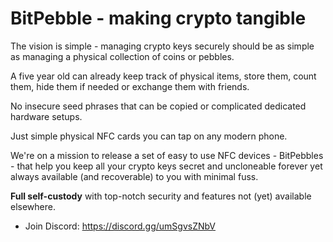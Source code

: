 # BitPebble - making crypto tangible

The vision is simple - managing crypto keys securely should be as simple as managing a physical collection of coins or pebbles.

A five year old can already keep track of physical items, store them, count them, hide them if needed or exchange them with friends.

No insecure seed phrases that can be copied or complicated dedicated hardware setups.

Just simple physical NFC cards you can tap on any modern phone.

We're on a mission to release a set of easy to use NFC devices - BitPebbles - that help you keep all your crypto keys secret and uncloneable forever yet always available (and recoverable) to you with minimal fuss.

**Full self-custody** with top-notch security and features not (yet) available elsewhere.

- Join Discord: https://discord.gg/umSgvsZNbV

